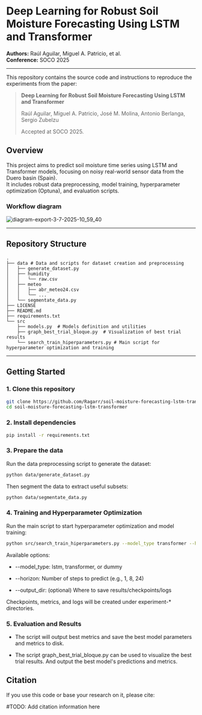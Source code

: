 # Deep Learning for Robust Soil Moisture Forecasting Using LSTM and Transformer

**Authors:** Raúl Aguilar, Miguel A. Patricio, et al.  
**Conference:** SOCO 2025

---

This repository contains the source code and instructions to reproduce the experiments from the paper:

> **Deep Learning for Robust Soil Moisture Forecasting Using LSTM and Transformer**  
>
> Raúl Aguilar, Miguel A. Patricio, José M. Molina, Antonio Berlanga, Sergio Zubelzu  
>
> Accepted at SOCO 2025.

## Overview

This project aims to predict soil moisture time series using LSTM and Transformer models, focusing on noisy real-world sensor data from the Duero basin (Spain).  
It includes robust data preprocessing, model training, hyperparameter optimization (Optuna), and evaluation scripts.

### Workflow diagram

![diagram-export-3-7-2025-10_59_40](https://github.com/user-attachments/assets/ab834b9d-e1f9-4fd6-a4f9-b0734d1722db)

---

## Repository Structure

```
.
├── data # Data and scripts for dataset creation and preprocessing
│   ├── generate_dataset.py
│   ├── humidity
│   │   └── raw.csv
│   ├── meteo
│   │   ├── abr_meteo24.csv
│   │   └── ...
│   └── segmentate_data.py
├── LICENSE
├── README.md
├── requirements.txt
└── src 
    ├── models.py  # Models definition and utilities
    ├── graph_best_trial_bloque.py  # Visualization of best trial results
    └── search_train_hiperparameters.py # Main script for hyperparameter optimization and training
```


---

## Getting Started

### 1. Clone this repository

```bash
git clone https://github.com/Ragarr/soil-moisture-forecasting-lstm-transformer
cd soil-moisture-forecasting-lstm-transformer
```

### 2. Install dependencies

```bash
pip install -r requirements.txt
```

### 3. Prepare the data

Run the data preprocessing script to generate the dataset:
```bash
python data/generate_dataset.py
```
Then segment the data to extract useful subsets:
```bash
python data/segmentate_data.py
```

### 4. Training and Hyperparameter Optimization
Run the main script to start hyperparameter optimization and model training:
```bash
python src/search_train_hiperparameters.py --model_type transformer --horizon 8
```
Available options:

* --model_type: lstm, transformer, or dummy

* --horizon: Number of steps to predict (e.g., 1, 8, 24)

* --output_dir: (optional) Where to save results/checkpoints/logs

Checkpoints, metrics, and logs will be created under experiment-* directories.

### 5. Evaluation and Results
- The script will output best metrics and save the best model parameters and metrics to disk.

- The script graph_best_trial_bloque.py can be used to visualize the best trial results. And output the best model's predictions and metrics.

## Citation
If you use this code or base your research on it, please cite:

#TODO: Add citation information here
